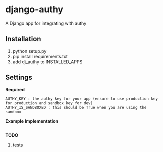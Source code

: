 django-authy
====================

A Django app for integrating with authy


Installation
------------

1. python setup.py
2. pip install requirements.txt
3. add dj_authy to INSTALLED_APPS

Settings
--------


__Required__


```
AUTHY_KEY : the authy key for your app (ensure to use production key for production and sandbox key for dev)
AUTHY_IS_SANDBOXED : this should be True when you are using the sandbox
```


__Example Implementation__


```views.py
```


__TODO__

1. tests
